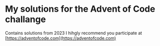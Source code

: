 # My solutions for the Advent of Code challange
Contains solutions from 2023
I hihgly recommend you participate at [https://adventofcode.com](https://adventofcode.com)